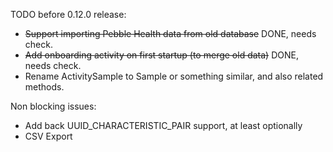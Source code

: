 TODO before 0.12.0 release:

* ~~Support importing Pebble Health data from old database~~ DONE, needs check.
* ~~Add onboarding activity on first startup (to merge old data)~~ DONE, needs check.
* Rename ActivitySample to Sample or something similar, and also related methods.

Non blocking issues:

* Add back UUID_CHARACTERISTIC_PAIR support, at least optionally
* CSV Export
